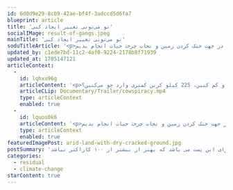 ```yaml
---
id: 6d0d9e29-8cb9-42ae-bf4f-3adccd5d6fa7
blueprint: article
title: 'تو می‌تونی تغییر ایجاد کنی'
socialIMage: result-of-gangs.jpeg
mainTitle: 'تو می‌تونی تغییر ایجاد کنی'
soduTitleArticle: '<p>شاید یه نفری نتونیم جلوی تغییر اقلیم و گرمایش زمین رو بگیریم، اما با آگاه کردن حتی یک نفر درباره‌ی وقایعی که داره اتفاق میوفته، می‌تونیم تغییری در جهت خنک کردن زمین و نجات چرخۀ حیات انجام بدیم.</p><p>اولین قدم فهمیدن چیزیه که بهش می‌گن رد پای کربن! رد پای کربن مقدار گاز دی‌اکسیدکربنیه که ما به طور مستقیم یا غیر مستقیم وارد هوا می‌کنیم.</p>'
updated_by: c1ede7bd-11c2-4af0-9224-2178b8f71939
updated_at: 1705147121
articleContext:
  -
    id: lqhxu96g
    articleContent: '<p>روح‌تون هم خبر نداره اگه از لامپ‌های کم مصرف استفاده کنین، به ازای هر یه دونه لامپ، سالی 225 کیلو کمتر کربن تولید می‌شه! پس نباید از خیر یه لامپ هم بگذریم. یا می‌دونید اگه توی تابستون یا زمستون هر دو درجه‌ای که دمای خونه‌تون رو تغییر بدین و کم کنین، 225 کیلو کربن کمتری وارد جو می‌کنین؟</p><p>احتمالا این رو هم نمی‌دونید که با استفاده از حمل و نقل عمومی چقدر می‌تونید در مصرف سوخت صرفه جویی کنین. این طور بگم: هر 4 لیتر بنزینی که صرفه جویی کنین یعنی 9 کیلو کربن کمتری وارد جو کردید!</p><p>از بازیافت هم نباید غافل شد، چون جلوی تولید دوبارۀ خیلی از چیزها رو می‌گیره و این یعنی انرژی و کربن خیلی کمتر.</p><p>این‌ها راه‌های عمومی و اولیه‌ای هستند که همه باید شروع کنیم. هر کدوم از ما می‌تونه کارهای زیادی برای کوچیک کردن رد پای کربن خودش و خونواده‌ش پیدا کنه.</p><p></p><h2 style="text-align: right;">این یک سرتیتر اصلی است</h2><p></p><p><img src="statamic://asset::lifecycle::screenshot-2023-12-28-at-11.07.08-am.png"></p><p>حسابشو بکنین اگه همه حواس‌شون به رد پایی که از کربن به جا می‌ذارند باشه، چقدر راحت می‌شه جلوی گرمایش لجام گسیختۀ زمین رو بگیریم.</p><p>مهم اینه که متوجه باشیم با همین کارهای به ظاهر کوچیک چقدر می‌تونیم توی نجات چرخۀ حیات تاثیرای بزرگی بزاریم. فقط کافیه هر کس چند درجه تغییر کنه!</p><p><img src="statamic://asset::lifecycle::Documentary/Trailer/cowspiracy.mp4"></p>'
    articleCLip: Documentary/Trailer/cowspiracy.mp4
    type: articleContext
    enabled: true
  -
    id: lquos0k6
    articleContent: '<p>شاید یه نفری نتونیم جلوی تغییر اقلیم و گرمایش زمین رو بگیریم، اما با آگاه کردن حتی یک نفر درباره‌ی وقایعی که داره اتفاق میوفته، می‌تونیم تغییری در جهت خنک کردن زمین و نجات چرخۀ حیات انجام بدیم.</p><p style="text-align: justify;">اولین قدم فهمیدن چیزیه که بهش می‌گن رد پای کربن! رد پای کربن مقدار گاز دی‌اکسیدکربنیه که ما به طور مستقیم یا غیر مستقیم وارد هوا می‌کنیم.</p>'
    type: articleContext
    enabled: true
featuredImagePost: arid-land-with-dry-cracked-ground.jpg
postSummary: 'این خلاصه برای این پست می باشد که بهتر از بیشتر از ۱۰۰ کاراکتر نباشد'
categories:
  - residual
  - climate-change
starContent: true
---
```

